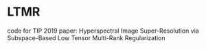 # LTMR
code for TIP 2019 paper: Hyperspectral Image Super-Resolution via Subspace-Based Low Tensor Multi-Rank Regularization
